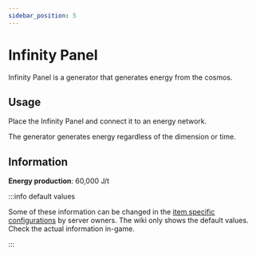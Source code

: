 ```yaml
---
sidebar_position: 5
---
```


# Infinity Panel

Infinity Panel is a generator that generates energy from the cosmos.

## Usage

Place the Infinity Panel and connect it to an energy network.

The generator generates energy regardless of the dimension or time.

## Information

**Energy production**: 60,000 J/t

:::info default values

Some of these information can be changed in the [item specific configurations](/infinity-expansion-2/config/items) by server owners. The wiki only shows the default values. Check the actual information in-game.

:::
